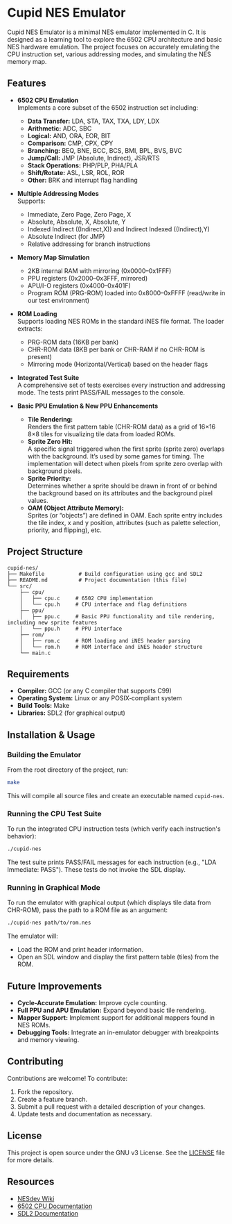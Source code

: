# Cupid NES Emulator

Cupid NES Emulator is a minimal NES emulator implemented in C. It is designed as a learning tool to explore the 6502 CPU architecture and basic NES hardware emulation. The project focuses on accurately emulating the CPU instruction set, various addressing modes, and simulating the NES memory map.

## Features

- **6502 CPU Emulation**  
  Implements a core subset of the 6502 instruction set including:
  - **Data Transfer:** LDA, STA, TAX, TXA, LDY, LDX  
  - **Arithmetic:** ADC, SBC  
  - **Logical:** AND, ORA, EOR, BIT  
  - **Comparison:** CMP, CPX, CPY  
  - **Branching:** BEQ, BNE, BCC, BCS, BMI, BPL, BVS, BVC  
  - **Jump/Call:** JMP (Absolute, Indirect), JSR/RTS  
  - **Stack Operations:** PHP/PLP, PHA/PLA  
  - **Shift/Rotate:** ASL, LSR, ROL, ROR  
  - **Other:** BRK and interrupt flag handling

- **Multiple Addressing Modes**  
  Supports:
  - Immediate, Zero Page, Zero Page, X
  - Absolute, Absolute, X, Absolute, Y
  - Indexed Indirect ((Indirect,X)) and Indirect Indexed ((Indirect),Y)
  - Absolute Indirect (for JMP)
  - Relative addressing for branch instructions

- **Memory Map Simulation**  
  - 2KB internal RAM with mirroring (0x0000–0x1FFF)
  - PPU registers (0x2000–0x3FFF, mirrored)
  - APU/I-O registers (0x4000–0x401F)
  - Program ROM (PRG-ROM) loaded into 0x8000–0xFFFF (read/write in our test environment)

- **ROM Loading**  
  Supports loading NES ROMs in the standard iNES file format. The loader extracts:
  - PRG-ROM data (16KB per bank)
  - CHR-ROM data (8KB per bank or CHR-RAM if no CHR-ROM is present)
  - Mirroring mode (Horizontal/Vertical) based on the header flags

- **Integrated Test Suite**  
  A comprehensive set of tests exercises every instruction and addressing mode. The tests print PASS/FAIL messages to the console.

- **Basic PPU Emulation & New PPU Enhancements**  
  - **Tile Rendering:**  
    Renders the first pattern table (CHR-ROM data) as a grid of 16×16 8×8 tiles for visualizing tile data from loaded ROMs.
  - **Sprite Zero Hit:**  
    A specific signal triggered when the first sprite (sprite zero) overlaps with the background. It’s used by some games for timing. The implementation will detect when pixels from sprite zero overlap with background pixels.
  - **Sprite Priority:**  
    Determines whether a sprite should be drawn in front of or behind the background based on its attributes and the background pixel values.
  - **OAM (Object Attribute Memory):**  
    Sprites (or “objects”) are defined in OAM. Each sprite entry includes the tile index, x and y position, attributes (such as palette selection, priority, and flipping), etc.

## Project Structure

```
cupid-nes/
├── Makefile           # Build configuration using gcc and SDL2
├── README.md          # Project documentation (this file)
└── src/
    ├── cpu/
    │   ├── cpu.c     # 6502 CPU implementation
    │   └── cpu.h     # CPU interface and flag definitions
    ├── ppu/
    │   ├── ppu.c     # Basic PPU functionality and tile rendering, including new sprite features
    │   └── ppu.h     # PPU interface
    ├── rom/
    │   ├── rom.c     # ROM loading and iNES header parsing
    │   └── rom.h     # ROM interface and iNES header structure
    └── main.c
```

## Requirements

- **Compiler:** GCC (or any C compiler that supports C99)
- **Operating System:** Linux or any POSIX‑compliant system
- **Build Tools:** Make
- **Libraries:** SDL2 (for graphical output)

## Installation & Usage

### Building the Emulator

From the root directory of the project, run:

```bash
make
```

This will compile all source files and create an executable named `cupid-nes`.

### Running the CPU Test Suite

To run the integrated CPU instruction tests (which verify each instruction's behavior):

```bash
./cupid-nes
```

The test suite prints PASS/FAIL messages for each instruction (e.g., "LDA Immediate: PASS"). These tests do not invoke the SDL display.

### Running in Graphical Mode

To run the emulator with graphical output (which displays tile data from CHR-ROM), pass the path to a ROM file as an argument:

```bash
./cupid-nes path/to/rom.nes
```

The emulator will:
- Load the ROM and print header information.
- Open an SDL window and display the first pattern table (tiles) from the ROM.

## Future Improvements

- **Cycle-Accurate Emulation:** Improve cycle counting.
- **Full PPU and APU Emulation:** Expand beyond basic tile rendering.
- **Mapper Support:** Implement support for additional mappers found in NES ROMs.
- **Debugging Tools:** Integrate an in-emulator debugger with breakpoints and memory viewing.

## Contributing

Contributions are welcome! To contribute:
1. Fork the repository.
2. Create a feature branch.
3. Submit a pull request with a detailed description of your changes.
4. Update tests and documentation as necessary.

## License

This project is open source under the GNU v3 License. See the [LICENSE](LICENSE) file for more details.

## Resources

- [NESdev Wiki](https://www.nesdev.org/wiki/Nintendo_Entertainment_System)
- [6502 CPU Documentation](http://www.6502.org/tutorials/6502opcodes.html)
- [SDL2 Documentation](https://wiki.libsdl.org/)

